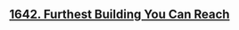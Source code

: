 ## [1642. Furthest Building You Can Reach](https://leetcode.com/problems/furthest-building-you-can-reach)
